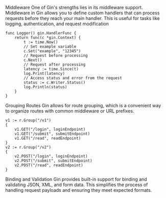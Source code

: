 Middleware
One of Gin's strengths lies in its middleware support. Middleware in Gin allows you to define custom handlers that can process requests before they reach your main handler.
This is useful for tasks like logging, authentication, and request modification

```
func Logger() gin.HandlerFunc {
    return func(c *gin.Context) {
        t := time.Now()
        // Set example variable
        c.Set("example", "12345")
        // Request before processing
        c.Next()
        // Request after processing
        latency := time.Since(t)
        log.Print(latency)
        // Access status and error from the request
        status := c.Writer.Status()
        log.Println(status)
    }
}
```
Grouping Routes
Gin allows for route grouping, which is a convenient way to organize routes with common middleware or URL prefixes.

```
v1 := r.Group("/v1")
{
    v1.GET("/login", loginEndpoint)
    v1.GET("/submit", submitEndpoint)
    v1.GET("/read", readEndpoint)
}
v2 := r.Group("/v2")
{
    v2.POST("/login", loginEndpoint)
    v2.POST("/submit", submitEndpoint)
    v2.POST("/read", readEndpoint)
}
```

Binding and Validation
Gin provides built-in support for binding and validating JSON, XML, and form data. This simplifies the process of handling request payloads and ensuring they meet expected formats.

